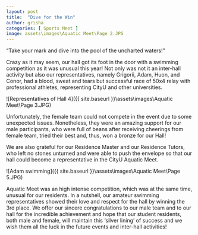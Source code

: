 ```yaml
---
layout: post
title:  "Dive for the Win"
author: grisha
categories: [ Sports Meet ]
image: assets\images\Aquatic Meet\Page 2.JPG
---
```

“Take your mark and dive into the pool of the uncharted waters!” 

Crazy as it may seem, our hall got its foot in the door with a swimming competition as it was unusual this year! Not only was not it an inter-hall activity but also our representatives, namely Grigorii, Adam, Huon, and Conor, had a blood, sweat and tears but successful race of 50x4 relay with professional athletes, representing CityU and other universities. 

![Representatives of Hall 4]({{ site.baseurl }}\assets\images\Aquatic Meet\Page 3.JPG)

Unfortunately, the female team could not compete in the event due to some unexpected issues. Nonetheless, they were an amazing support for our male participants, who were full of beans after receiving cheerings from female team, tried their best and, thus, won a bronze for our Hall!

We are also grateful for our Residence Master and our Residence Tutors, who left no stones unturned and were able to push the envelope so that our hall could become a representative in the CityU Aquatic Meet. 

![Adam swimming]({{ site.baseurl }}\assets\images\Aquatic Meet\Page 5.JPG)

Aquatic Meet was an high intense competition, which was at the same time, unusual for our residents. In a nutshell, our amateur swimming representatives showed their love and respect for the hall by winning the 3rd place. We offer our sincere congratulations to our male team and to our hall for the incredible achievement and hope that our student residents, both male and female, will maintain this ‘silver lining’ of success and we wish them all the luck in the future events and inter-hall activities! 